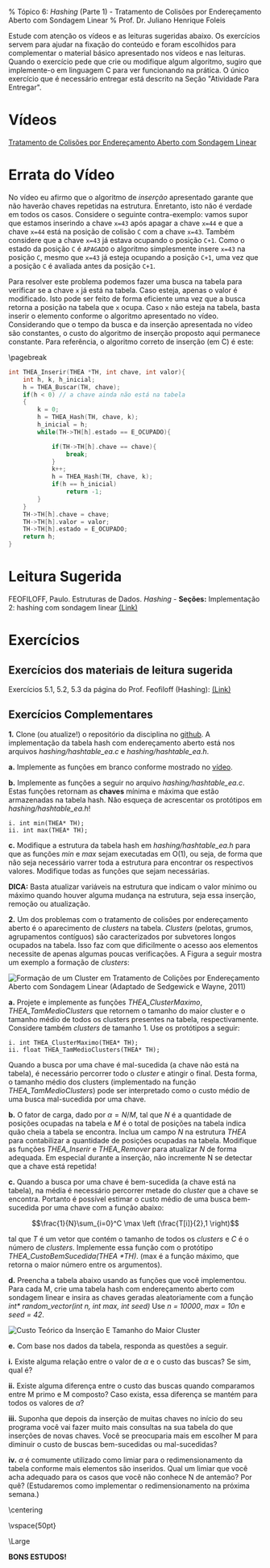 % Tópico 6: *Hashing* (Parte 1) - Tratamento de Colisões por Endereçamento Aberto com Sondagem Linear
% Prof. Dr. Juliano Henrique Foleis

Estude com atenção os vídeos e as leituras sugeridas abaixo. Os exercícios servem para ajudar na fixação do conteúdo e foram escolhidos para complementar o material básico apresentado nos vídeos e nas leituras. Quando o exercício pede que crie ou modifique algum algoritmo, sugiro que implemente-o em linguagem C para ver funcionando na prática. O único exercício que é necessário entregar está descrito na Seção "Atividade Para Entregar".

# Vídeos

[Tratamento de Colisões por Endereçamento Aberto com Sondagem Linear](https://youtu.be/A39mY5k64qg)

# Errata do Vídeo

No vídeo eu afirmo que o algoritmo de *inserção* apresentado garante que não haverão chaves repetidas na estrutura. Enretanto, isto não é verdade em todos os casos. Considere o seguinte contra-exemplo: vamos supor que estamos inserindo a chave `x=43` após apagar a chave `x=44` e que a chave `x=44` está na posição de colisão `C` com a chave `x=43`. Também considere que a chave `x=43` já estava ocupando o posição `C+1`. Como o estado da posição `C` é `APAGADO` o algoritmo simplesmente insere `x=43` na posição `C`, mesmo que `x=43` já esteja ocupando a posição `C+1`, uma vez que a posição `C` é avaliada antes da posição `C+1`.

Para resolver este problema podemos fazer uma busca na tabela para verificar se a chave `x` já está na tabela. Caso esteja, apenas o valor é modificado. Isto pode ser feito de forma eficiente uma vez que a busca retorna a posição na tabela que `x` ocupa. Caso `x` não esteja na tabela, basta inserir o elemento conforme o algoritmo apresentado no vídeo. Considerando que o tempo da busca e da inserção apresentada no vídeo são constantes, o custo do algoritmo de inserção proposto aqui permanece constante. Para referência, o algoritmo correto de inserção (em C) é este:

\pagebreak

```{.c .numberLines}
int THEA_Inserir(THEA *TH, int chave, int valor){
    int h, k, h_inicial;
    h = THEA_Buscar(TH, chave);
    if(h < 0) // a chave ainda não está na tabela
    {
        k = 0;
        h = THEA_Hash(TH, chave, k);
        h_inicial = h;
        while(TH->TH[h].estado == E_OCUPADO){

            if(TH->TH[h].chave == chave){
                break;
            }
            k++;
            h = THEA_Hash(TH, chave, k);
            if(h == h_inicial)
                return -1;
        }
    }
    TH->TH[h].chave = chave;
    TH->TH[h].valor = valor;
    TH->TH[h].estado = E_OCUPADO;
    return h;
}
```

# Leitura Sugerida

FEOFILOFF, Paulo. Estruturas de Dados. *Hashing* - **Seções:** Implementação 2: hashing com sondagem linear [(Link)](https://www.ime.usp.br/~pf/estruturas-de-dados/aulas/st-hash.html)

# Exercícios

## Exercícios dos materiais de leitura sugerida

Exercícios 5.1, 5.2, 5.3 da página do Prof. Feofiloff (Hashing): [(Link)](https://www.ime.usp.br/~pf/estruturas-de-dados/aulas/st-hash.html)

## Exercícios Complementares

**1.** Clone (ou atualize!) o repositório da disciplina no [github](https://github.com/julianofoleiss/BCC33A). A implementação da tabela hash com endereçamento aberto está nos arquivos *hashing/hashtable_ea.c* e *hashing/hashtable_ea.h*.

**a.** Implemente as funções em branco conforme mostrado no [vídeo](https://youtu.be/A39mY5k64qg).

**b.** Implemente as funções a seguir no arquivo *hashing/hashtable_ea.c*. Estas funções retornam as **chaves** mínima e máxima que estão armazenadas na tabela hash. Não esqueça de acrescentar os protótipos em *hashing/hashtable_ea.h*!

    i. int min(THEA* TH);
    ii. int max(THEA* TH);

**c.** Modifique a estrutura da tabela hash em *hashing/hashtable_ea.h* para que as funções *min* e *max* sejam executadas em O(1), ou seja, de forma que não seja necessário varrer toda a estrutura para encontrar os respectivos valores. Modifique todas as funções que sejam necessárias.

**DICA:** Basta atualizar variáveis na estrutura que indicam o valor mínimo ou máximo quando houver alguma mudança na estrutura, seja essa inserção, remoção ou atualização.

<!-- # Atividade para Entregar

A atividade a seguir é para ser feita individualmente e entregue via Moodle no tópico da Semana 6. A data-limite para entrega é dia 30/11/2021 às 23:55. Em caso de cópia as atividades dos participantes serão desconsideradas.

## Descrição da Atividade -->

**2.** Um dos problemas com o tratamento de colisões por endereçamento aberto é o aparecimento de *clusters* na tabela. *Clusters* (pelotas, grumos, agrupamentos contíguos) são caracterizados por subvetores longos ocupados na tabela. Isso faz com que dificilmente o acesso aos elementos necessite de apenas algumas poucas verificações. A Figura a seguir mostra um exemplo a formação de *clusters*:

![Formação de um *Cluster* em Tratamento de Colições por Endereçamento Aberto com Sondagem Linear (Adaptado de Sedgewick e Wayne, 2011)](clustering.png)

**a.** Projete e implemente as funções *THEA_ClusterMaximo*, *THEA_TamMedioClusters* que retornem o tamanho do maior cluster e o tamanho médio de todos os clusters presentes na tabela, respectivamente. Considere  também *clusters* de tamanho 1. Use os protótipos a seguir:

    i. int THEA_ClusterMaximo(THEA* TH);
    ii. float THEA_TamMedioClusters(THEA* TH);

Quando a busca por uma chave é mal-sucedida (a chave não está na tabela), é necessário percorrer todo o *cluster* e atingir o final. Desta forma, o tamanho médio dos clusters (implementado na função *THEA_TamMedioClusters*) pode ser interpretado como o custo médio de uma busca mal-sucedida por uma chave. 

**b.** O fator de carga, dado por $\alpha = N / M$, tal que *N* é a quantidade de posições ocupadas na tabela e *M* é o total de posições na tabela indica quão cheia a tabela se encontra. Inclua um campo *N* na estrutura *THEA* para contabilizar a quantidade de posições ocupadas na tabela. Modifique as funções *THEA\_Inserir* e *THEA\_Remover* para atualizar *N* de forma adequada. Em especial durante a inserção, não incremente N se detectar que a chave está repetida!

**c.** Quando a busca por uma chave é bem-sucedida (a chave está na tabela), na média é necessário percorrer metade do *cluster* que a chave se encontra. Portanto é possível estimar o custo médio de uma busca bem-sucedida por uma chave com a função abaixo:

$$\frac{1}{N}\sum_{i=0}^C \max \left (\frac{T[i]}{2},1 \right)$$

tal que $T$ é um vetor que contém o tamanho de todos os *clusters* e $C$ é o número de *clusters*. Implemente essa função com o protótipo *THEA_CustoBemSucedida(THEA \*TH)*. (max é a função máximo, que retorna o maior número entre os argumentos).

**d.** Preencha a tabela abaixo usando as funções que você implementou. Para cada M, crie uma tabela hash com endereçamento aberto com sondagem linear e insira as chaves geradas aleatoriamente com a função *int\* random_vector(int n, int max, int seed)* Use *n = 10000*, *max = 10n* e *seed = 42*.

![Custo Teórico da Inserção E Tamanho do Maior Cluster](tab_sem6.png)

**e.** Com base nos dados da tabela, responda as questões a seguir.

**i.** Existe alguma relação entre o valor de $\alpha$ e o custo das buscas? Se sim, qual é?

**ii.** Existe alguma diferença entre o custo das buscas quando comparamos entre M primo e M composto? Caso exista, essa diferença se mantém para todos os valores de $\alpha$?

**iii.** Suponha que depois da inserção de muitas chaves no início do seu programa você vai fazer muito mais consultas na sua tabela do que inserções de novas chaves. Você se preocuparia mais em escolher M para diminuir o custo de buscas bem-sucedidas ou mal-sucedidas? 

**iv.** $\alpha$ é comumente utilizado como limiar para o redimensionamento da tabela conforme mais elementos são inseridos. Qual um limiar que você acha adequado para os casos que você não conhece N de antemão? Por quê? (Estudaremos como implementar o redimensionamento na próxima semana.)

<!-- ## Você deve Entregar

Entregue em formato .zip os arquivos a seguir:

* Os arquivos-fonte desenvolvidos nos itens **a--d**, bem como os arquivos-fonte criados para realizar os testes. Faça um *Makefile* para compilar o seu programa. Modularize conforme julgar necessário.
* A Tabela preenchida no item **d** e as respostas das perguntas do item **e** em um *pdf*. -->

\centering

<!-- \vspace{20pt}

**Por favor entregue como especificado acima!**  

\vspace{50pt}

**A data-limite para entrega é dia 30/11/2021 às 23:55.** -->

\vspace{50pt}

\Large

**BONS ESTUDOS!**

